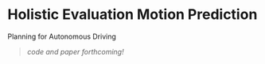 # Holistic Evaluation Motion Prediction

Planning for Autonomous Driving

> *code and paper forthcoming!*
